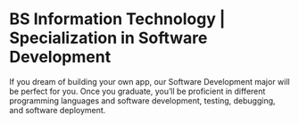 # BS Information Technology | Specialization in Software Development

If you dream of building your own app, our Software Development major will be perfect for you. Once you graduate, you’ll be proficient in different programming languages and software development, testing, debugging, and software deployment.


